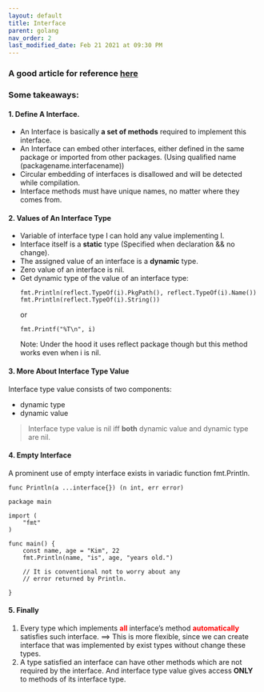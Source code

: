 ```yaml
---
layout: default
title: Interface
parent: golang
nav_order: 2
last_modified_date: Feb 21 2021 at 09:30 PM
---
```

### A good article for reference [here](https://medium.com/golangspec/interfaces-in-go-part-i-4ae53a97479c)
### Some takeaways:
#### 1. Define A Interface.
- An Interface is basically **a set of methods** required to implement this interface.   
- An Interface can embed other interfaces, either defined in the same package or imported from other packages.  (Using qualified name (packagename.interfacename))   
- Circular embedding of interfaces is disallowed and will be detected while compilation.
- Interface methods must have unique names, no matter where they comes from.   

#### 2. Values of An Interface Type  
- Variable of interface type I can hold any value implementing I.   
- Interface itself is a **static** type (Specified when declaration && no change). 
- The assigned value of an interface is a **dynamic** type.   
- Zero value of an interface is nil.  
- Get dynamic type of the value of an interface type: 
	```golang
	fmt.Println(reflect.TypeOf(i).PkgPath(), reflect.TypeOf(i).Name())
	fmt.Println(reflect.TypeOf(i).String())
	```
	or
	```golang
	fmt.Printf("%T\n", i)
	```
	Note: Under the hood it uses reflect package though but this method works even when i is nil.  

#### 3. More About Interface Type Value  
Interface type value consists of two components:  
- dynamic type
- dynamic value  
>Interface type value is nil iff **both** dynamic value and dynamic type are nil.

#### 4. Empty Interface  
A prominent use of empty interface exists in variadic function fmt.Println.   
```golang 
func Println(a ...interface{}) (n int, err error)
```
```golang
package main

import (
	"fmt"
)

func main() {
	const name, age = "Kim", 22
	fmt.Println(name, "is", age, "years old.")

	// It is conventional not to worry about any
	// error returned by Println.

}
```

#### 5. Finally  
1. Every type which implements <span style="color:red">**all**</span> interface’s method <span style="color:red">**automatically**</span> satisfies such interface.  ==> This is more flexible, since we can create interface that was implemented by exist types without change these types.    
2. A type satisfied an interface can have other methods which are not required by the interface. And interface type value gives access **ONLY** to methods of its interface type.  